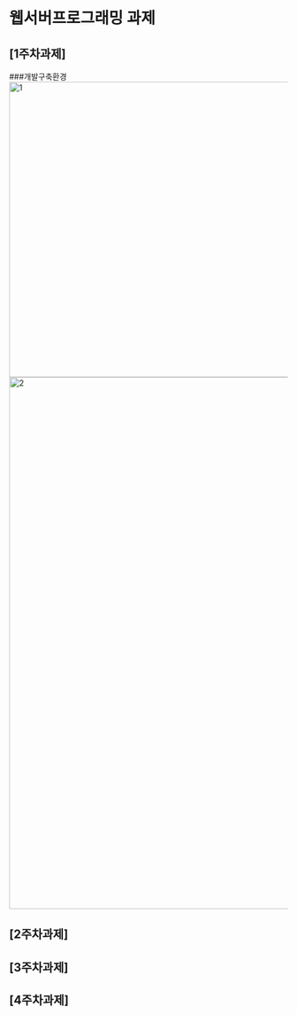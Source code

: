 # 웹서버프로그래밍 과제
## [1주차과제]
###개발구축환경
<img width="533" alt="1" src="https://github.com/clfrhr100/wedserver/assets/52455806/2dd9524f-3a7f-4c1c-98ed-313c8d0c62a3">
<img width="960" alt="2" src="https://github.com/clfrhr100/wedserver/assets/52455806/7920cede-689c-4c51-b210-67410af9d5b1">
## [2주차과제]

## [3주차과제]

## [4주차과제]

